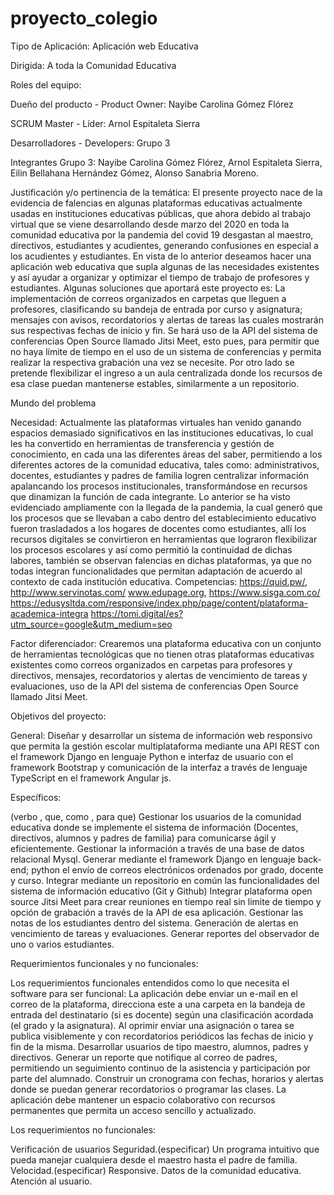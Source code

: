 # proyecto_colegio
Tipo de Aplicación: Aplicación web Educativa


Dirigida: A toda la Comunidad Educativa 


Roles del equipo:

Dueño del producto - Product Owner: Nayibe Carolina Gómez Flórez

SCRUM Master - Líder: Arnol Espitaleta Sierra

Desarrolladores - Developers: Grupo 3

Integrantes Grupo 3: Nayibe Carolina Gómez Flórez, Arnol Espitaleta Sierra, Eilin Bellahana Hernández Gómez, Alonso Sanabria Moreno.

Justificación y/o pertinencia de la temática:
El presente proyecto nace de la evidencia de falencias en algunas plataformas educativas actualmente usadas en instituciones educativas públicas, que ahora debido al trabajo virtual que se viene desarrollando desde marzo del 2020 en toda la comunidad educativa por la pandemia del covid 19 desgastan al maestro, directivos, estudiantes y acudientes, generando confusiones en especial a los acudientes y estudiantes.
En vista de lo anterior deseamos hacer una aplicación web educativa que supla algunas de las necesidades existentes y así ayudar a organizar y optimizar el tiempo de trabajo de profesores y estudiantes.
Algunas soluciones que aportará este proyecto es: La implementación de correos organizados en carpetas que lleguen a profesores, clasificando su bandeja de entrada por curso y asignatura; mensajes con avisos, recordatorios y alertas de tareas las cuales mostrarán sus respectivas fechas de inicio y fin.
Se hará uso de la API del sistema de conferencias Open Source llamado Jitsi Meet, esto pues, para permitir que no haya límite de tiempo en el uso de un sistema de conferencias y permita realizar la respectiva grabación una vez se necesite. Por otro lado se pretende flexibilizar el ingreso a un aula centralizada donde los recursos de esa clase puedan mantenerse estables, similarmente a un repositorio.
 
 
Mundo del problema


Necesidad:
Actualmente las plataformas virtuales han venido ganando espacios demasiado significativos en las instituciones educativas, lo cual les ha convertido en herramientas de transferencia y gestión de conocimiento, en cada una las diferentes áreas del saber, permitiendo a los diferentes actores de la comunidad educativa, tales como: administrativos, docentes, estudiantes y padres de familia logren centralizar información apalancando los procesos institucionales, transformándose en recursos que dinamizan la función de cada integrante.
Lo anterior se ha visto evidenciado ampliamente con la llegada de la pandemia, la cual generó que los procesos que se llevaban a cabo dentro del establecimiento educativo fueron trasladados a los hogares de docentes como estudiantes, allí los recursos digitales se convirtieron en herramientas que lograron flexibilizar los procesos escolares y así como permitió la continuidad de dichas labores, también se observan falencias en dichas plataformas, ya que no todas integran funcionalidades que permitan adaptación de acuerdo al contexto de cada institución educativa. 
Competencias: https://quid.pw/, http://www.servinotas.com/ www.edupage.org, https://www.sisga.com.co/  https://edusysltda.com/responsive/index.php/page/content/plataforma-academica-integra
https://tomi.digital/es?utm_source=google&utm_medium=seo


Factor diferenciador:
Crearemos una plataforma educativa con un conjunto de herramientas tecnológicas que no tienen otras plataformas educativas existentes como correos organizados en carpetas para profesores y directivos, mensajes, recordatorios y alertas de vencimiento de tareas y evaluaciones, uso de la API del sistema de conferencias Open Source llamado Jitsi Meet.


Objetivos del proyecto:


General: 
Diseñar y desarrollar un sistema de información web responsivo que permita la gestión escolar multiplataforma mediante una API REST con el framework Django en lenguaje Python e interfaz de usuario con el framework Bootstrap y comunicación de la interfaz a través de lenguaje TypeScript en el framework Angular js.
 
Específicos: 

(verbo , que, como , para que)
Gestionar los usuarios de la comunidad educativa donde se implemente el sistema de información (Docentes, directivos, alumnos y padres de familia) para comunicarse ágil y eficientemente.
Gestionar la información a través de una base de datos relacional Mysql.
Generar mediante el framework Django en lenguaje back-end; python el envío de correos electrónicos ordenados por grado, docente y curso.
Integrar mediante un repositorio en común las funcionalidades del sistema de información educativo (Git y Github)
Integrar plataforma open source Jitsi Meet para crear reuniones en tiempo real sin limite de tiempo y opción de grabación a través de la API de esa aplicación.
Gestionar las notas de los estudiantes dentro del sistema.
Generación de alertas en vencimiento de tareas y evaluaciones.
Generar reportes del observador de uno o varios estudiantes.
 
 
 
Requerimientos funcionales y no funcionales: 

Los requerimientos funcionales entendidos como lo que necesita el software para ser funcional:
La aplicación debe enviar un e-mail en el correo de la plataforma, direcciona este a una carpeta en la bandeja de entrada del destinatario (si es docente) según una clasificación acordada (el grado y la asignatura).
Al oprimir enviar una asignación o tarea se publica visiblemente y con recordatorios periódicos las fechas de inicio y fin de la misma.
Desarrollar usuarios de tipo maestro, alumnos, padres y directivos.
Generar un reporte que notifique al correo de padres, permitiendo un seguimiento continuo de la asistencia y participación por parte del alumnado.
Construir un cronograma con fechas, horarios y alertas donde se puedan generar recordatorios o programar las clases.
La aplicación debe mantener un espacio colaborativo con recursos permanentes que permita un acceso sencillo y actualizado.



Los requerimientos no funcionales:

Verificación de usuarios
Seguridad.(especificar)
Un programa intuitivo que pueda manejar cualquiera desde el maestro hasta el padre de familia.
Velocidad.(especificar)
Responsive.
Datos de la comunidad educativa.
Atención al usuario.




